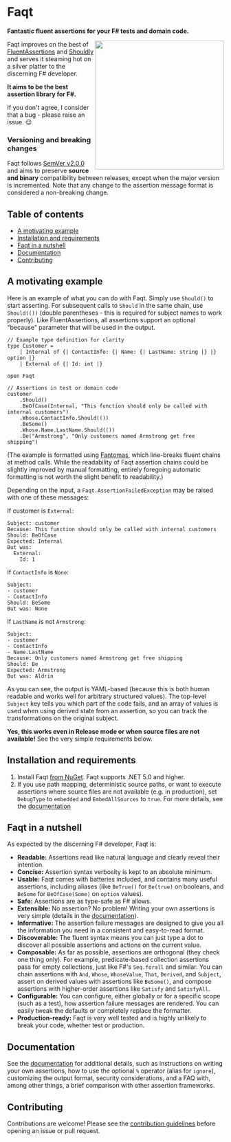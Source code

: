 Faqt
====

**Fantastic fluent assertions for your F# tests and domain code.**

<img src="https://raw.githubusercontent.com/cmeeren/Faqt/main/logo/faqt-logo-docs.png" width="300" align="right" />

Faqt improves on the best of [FluentAssertions](https://github.com/fluentassertions/fluentassertions)
and [Shouldly](https://github.com/shouldly/shouldly) and serves it steaming hot on a silver platter to the discerning F#
developer.

**It aims to be the best assertion library for F#.**

If you don't agree, I consider that a bug - please raise an issue. 😉

### Versioning and breaking changes

Faqt follows [SemVer v2.0.0](https://semver.org/) and aims to preserve **source and binary** compatibility between
releases, except when the major version is incremented. Note that any change to the assertion message format is
considered a non-breaking change.

## Table of contents

<!-- TOC -->

* [A motivating example](#a-motivating-example)
* [Installation and requirements](#installation-and-requirements)
* [Faqt in a nutshell](#faqt-in-a-nutshell)
* [Documentation](#documentation)
* [Contributing](#contributing)

<!-- TOC -->

## A motivating example

Here is an example of what you can do with Faqt. Simply use `Should()` to start asserting. For subsequent calls
to `Should` in the same chain, use `Should(())` (double parentheses - this is required for subject names to work
properly). Like FluentAssertions, all assertions support an optional "because" parameter that will be used in the
output.

```f#
// Example type definition for clarity
type Customer =
    | Internal of {| ContactInfo: {| Name: {| LastName: string |} |} option |}
    | External of {| Id: int |}

open Faqt

// Assertions in test or domain code
customer
    .Should()
    .BeOfCase(Internal, "This function should only be called with internal customers")
    .Whose.ContactInfo.Should(())
    .BeSome()
    .Whose.Name.LastName.Should(())
    .Be("Armstrong", "Only customers named Armstrong get free shipping")
```

(The example is formatted using [Fantomas](https://fsprojects.github.io/fantomas/), which line-breaks fluent chains at
method calls. While the readability of Faqt assertion chains could be slightly improved by manual formatting, entirely
foregoing automatic formatting is not worth the slight benefit to readability.)

Depending on the input, a `Faqt.AssertionFailedException` may be raised with one of these messages:

If customer is `External`:

```
Subject: customer
Because: This function should only be called with internal customers
Should: BeOfCase
Expected: Internal
But was:
  External:
    Id: 1
```

If `ContactInfo` is `None`:

```
Subject:
- customer
- ContactInfo
Should: BeSome
But was: None
```

If `LastName` is not `Armstrong`:

```
Subject:
- customer
- ContactInfo
- Name.LastName
Because: Only customers named Armstrong get free shipping
Should: Be
Expected: Armstrong
But was: Aldrin
```

As you can see, the output is YAML-based (because this is both human readable and works well for arbitrary structured
values). The top-level `Subject` key tells you which part of the code fails, and an array of values is used when using
derived state from an assertion, so you can track the transformations on the original subject.

**Yes, this works even in Release mode or when source files are not available!** See the very simple requirements below.

## Installation and requirements

1. Install Faqt [from NuGet](https://www.nuget.org/packages/Faqt). Faqt supports .NET 5.0 and higher.
2. If you use path mapping, deterministic source paths, or want to execute assertions where source files are not
   available (e.g. in production), set `DebugType` to `embedded` and `EmbedAllSources` to `true`. For more details, see
   the [documentation](DOCUMENTATION.md)

## Faqt in a nutshell

As expected by the discerning F# developer, Faqt is:

- **Readable:** Assertions read like natural language and clearly reveal their intention.
- **Concise:** Assertion syntax verbosity is kept to an absolute minimum.
- **Usable:** Faqt comes with batteries included, and contains many useful assertions, including aliases
  (like `BeTrue()` for `Be(true)` on booleans, and `BeSome` for `BeOfCase(Some)` on `option` values).
- **Safe:** Assertions are as type-safe as F# allows.
- **Extensible:** No assertion? No problem! Writing your own assertions is very simple (details in
  the [documentation](DOCUMENTATION.md)).
- **Informative:** The assertion failure messages are designed to give you all the information you need in a consistent
  and easy-to-read format.
- **Discoverable:** The fluent syntax means you can just type a dot to discover all possible assertions and actions on
  the current value.
- **Composable:** As far as possible, assertions are orthogonal (they check one thing only). For example,
  predicate-based collection assertions pass for empty collections, just like F#'s `Seq.forall` and similar. You can
  chain assertions with `And`, `Whose`, `WhoseValue`, `That`, `Derived`, and `Subject`, assert on derived values with
  assertions like `BeSome()`, and compose assertions with higher-order assertions like `Satisfy` and `SatisfyAll`.
- **Configurable:** You can configure, either globally or for a specific scope (such as a test), how assertion failure
  messages are rendered. You can easily tweak the defaults or completely replace the formatter.
- **Production-ready:** Faqt is very well tested and is highly unlikely to break your code, whether test or production.

## Documentation

See the [documentation](DOCUMENTATION.md) for additional details, such as instructions on writing your own assertions,
how to use the optional `%` operator (alias for `ignore`), customizing the output format, security considerations, and a
FAQ with, among other things, a brief comparison with other assertion frameworks.

## Contributing

Contributions are welcome! Please see the [contribution guidelines](CONTRIBUTING.md) before opening an issue or pull
request.
